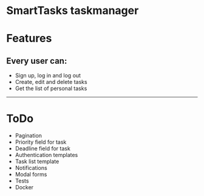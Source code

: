 # SmartTasks taskmanager
# Features
## Every user can:
* Sign up, log in and log out
* Create, edit and delete tasks
* Get the list of personal tasks
____
# ToDo
* Pagination
* Priority field for task
* Deadline field for task
* Authentication templates
* Task list template
* Notifications
* Modal forms
* Tests
* Docker